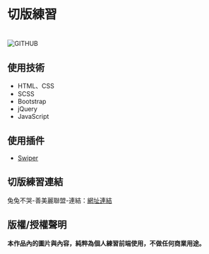 # 切版練習 <h1>
![GITHUB](https://j-mingyan.github.io/rabbit/images/img/rabbit.png "官方圖片")

## 使用技術
* HTML、CSS
* SCSS
* Bootstrap
* jQuery
* JavaScript
## 使用插件
* [Swiper](https://swiperjs.com)



## 切版練習連結
兔兔不哭-善美麗聯盟-連結：[網址連結](https://j-mingyan.github.io/rabbit/index.html)



## 版權/授權聲明
**本作品內的圖片與內容，純粹為個人練習前端使用，不做任何商業用途。**
